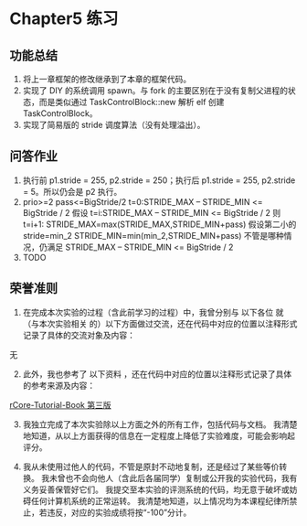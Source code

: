 # Chapter5 练习

## 功能总结

1. 将上一章框架的修改继承到了本章的框架代码。
2. 实现了 DIY 的系统调用 spawn。与 fork 的主要区别在于没有复制父进程的状态，而是类似通过 TaskControlBlock::new 解析 elf 创建 TaskControlBlock。
3. 实现了简易版的 stride 调度算法（没有处理溢出）。

## 问答作业

1. 执行前 p1.stride = 255, p2.stride = 250；执行后 p1.stride = 255, p2.stride = 5。所以仍会是 p2 执行。
2. prio>=2
   pass<=BigStride/2
   t=0:STRIDE_MAX – STRIDE_MIN <= BigStride / 2
   假设 t=i:STRIDE_MAX – STRIDE_MIN <= BigStride / 2
   则 t=i+1:
   STRIDE_MAX=max(STRIDE_MAX,STRIDE_MIN+pass)
   假设第二小的 stride=min_2
   STRIDE_MIN=min(min_2,STRIDE_MIN+pass)
   不管是哪种情况，仍满足 STRIDE_MAX – STRIDE_MIN <= BigStride / 2
3. TODO

## 荣誉准则

1. 在完成本次实验的过程（含此前学习的过程）中，我曾分别与 以下各位 就（与本次实验相关 的）以下方面做过交流，还在代码中对应的位置以注释形式记录了具体的交流对象及内容：

无

2. 此外，我也参考了 以下资料 ，还在代码中对应的位置以注释形式记录了具体的参考来源及内容：

[rCore-Tutorial-Book 第三版](https://rcore-os.cn/rCore-Tutorial-Book-v3/index.html)

3. 我独立完成了本次实验除以上方面之外的所有工作，包括代码与文档。 我清楚地知道，从以上方面获得的信息在一定程度上降低了实验难度，可能会影响起评分。

4. 我从未使用过他人的代码，不管是原封不动地复制，还是经过了某些等价转换。 我未曾也不会向他人（含此后各届同学）复制或公开我的实验代码，我有义务妥善保管好它们。 我提交至本实验的评测系统的代码，均无意于破坏或妨碍任何计算机系统的正常运转。 我清楚地知道，以上情况均为本课程纪律所禁止，若违反，对应的实验成绩将按“-100”分计。
